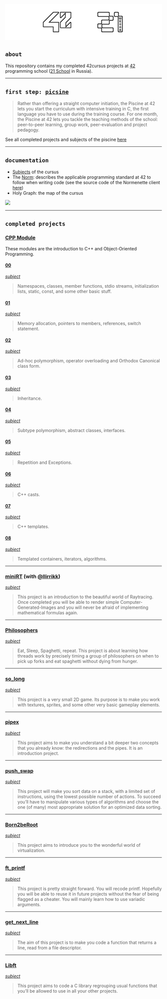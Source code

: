 ![](/documentation/header.png)

## <code>about</code>
This repository contains my completed 42cursus projects at [42](https://42.fr/en/homepage/) programming school ([21 School](https://21-school.ru) in Russia).

---

## <code>first step: [picsine](https://github.com/marplyn/piscine-42)</code>
> Rather than offering a straight computer initiation, the Piscine at 42 lets you start the curriculum with intensive training in C, the first language you have to use during the training course. For one month, the Piscine at 42 lets you tackle the teaching methods of the school: peer-to-peer learning, group work, peer-evaluation and project pedagogy.

See all completed projects and subjects of the piscine [here](https://github.com/marplyn/piscine-42)

---

## <code>documentation</code>
* [Subjects](/documentation/subjects) of the cursus
* The [Norm](/documentation/en_norm.pdf): describes the applicable programming standard at 42 to follow when writing code (see the source code of the Normenette client [here](https://github.com/42School/norminette))
* Holy Graph: the map of the cursus

![](/documentation/holygraph.png)

---

## <code>completed projects</code>

### [CPP Module](/CPP%20Module/)
These modules are the introduction to C++ and Object-Oriented Programming.

#### [00](/CPP%20Module/CPP%20Module%2000/)
*[subject](/documentation/subjects/CPP%20Module/CPP%20Module%2000.pdf)*
> Namespaces, classes, member functions, stdio streams, initialization lists, static, const, and some other basic stuff.

#### [01](/CPP%20Module/CPP%20Module%2001/)
*[subject](/documentation/subjects/CPP%20Module/CPP%20Module%2001.pdf)*
> Memory allocation, pointers to members, references, switch statement.

#### [02](/CPP%20Module/CPP%20Module%2002/)
*[subject](/documentation/subjects/CPP%20Module/CPP%20Module%2002.pdf)*
> Ad-hoc polymorphism, operator overloading and Orthodox Canonical class form.

#### [03](/CPP%20Module/CPP%20Module%2003/)
*[subject](/documentation/subjects/CPP%20Module/CPP%20Module%2003.pdf)*
> Inheritance.

#### [04](/CPP%20Module/CPP%20Module%2004/)
*[subject](/documentation/subjects/CPP%20Module/CPP%20Module%2004.pdf)*
> Subtype polymorphism, abstract classes, interfaces.

#### [05](/CPP%20Module/CPP%20Module%2005/)
*[subject](/documentation/subjects/CPP%20Module/CPP%20Module%2005.pdf)*
> Repetition and Exceptions.

#### [06](/CPP%20Module/CPP%20Module%2006/)
*[subject](/documentation/subjects/CPP%20Module/CPP%20Module%2006.pdf)*
> C++ casts.

#### [07](/CPP%20Module/CPP%20Module%2007/)
*[subject](/documentation/subjects/CPP%20Module/CPP%20Module%2007.pdf)*
> C++ templates.

#### [08](/CPP%20Module/CPP%20Module%2008/)
*[subject](/documentation/subjects/CPP%20Module/CPP%20Module%2008.pdf)*
> Templated containers, iterators, algorithms.

---

### [miniRT](/miniRT) (with [@llirrikk](https://github.com/llirrikk))
*[subject](/documentation/subjects/miniRT.pdf)*
> This project is an introduction to the beautiful world of Raytracing. Once completed you will be able to render simple Computer-Generated-Images and you will never be afraid of implementing mathematical formulas again.

---

### [Philosophers](/Philosophers)
*[subject](/documentation/subjects/Philosophers.pdf)*
> Eat, Sleep, Spaghetti, repeat. This project is about learning how threads work by precisely timing a group of philosophers on when to pick up forks and eat spaghetti without dying from hunger.

---

### [so_long](/so_long)
*[subject](/documentation/subjects/so_long.pdf)*
> This project is a very small 2D game. Its purpose is to make you work with textures, sprites, and some other very basic gameplay elements.

---

### [pipex](/pipex)
*[subject](/documentation/subjects/pipex.pdf)*
> This project aims to make you understand a bit deeper two concepts that you already know: the redirections and the pipes. It is an introduction project.

---

### [push_swap](/push_swap)
*[subject](/documentation/subjects/push_swap.pdf)*
> This project will make you sort data on a stack, with a limited set of instructions, using the lowest possible number of actions. To succeed you’ll have to manipulate various types of algorithms and choose the one (of many) most appropriate solution for an optimized data sorting.

---

### [Born2beRoot](/Born2beRoot)
*[subject](/documentation/subjects/Born2beRoot.pdf)*
> This project aims to introduce you to the wonderful world of virtualization.

---

### [ft_printf](/ft_printf)
*[subject](/documentation/subjects/ft_printf.pdf)*
> This project is pretty straight forward. You will recode printf. Hopefully you will be able to reuse it in future projects without the fear of being flagged as a cheater. You will mainly learn how to use variadic arguments.

---

### [get_next_line](/get_next_line)
*[subject](/documentation/subjects/get_next_line.pdf)*
> The aim of this project is to make you code a function that returns a line, read from a file descriptor.

---

### [Libft](/Libft)
*[subject](/documentation/subjects/Libft.pdf)*
> This project aims to code a C library regrouping usual functions that you’ll be allowed to use in all your other projects.
